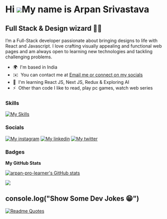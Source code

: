<!--
### Hi there 👋


**arpan-pro-learner/arpan-pro-learner** is a ✨ _special_ ✨ repository because its `README.md` (this file) appears on your GitHub profile.

Here are some ideas to get you started:

- 🔭 I’m currently working on ...
- 🌱 I’m currently learning ...
- 👯 I’m looking to collaborate on ...
- 🤔 I’m looking for help with ...
- 💬 Ask me about ...
- 📫 How to reach me: ...
- 😄 Pronouns: ...
- ⚡ Fun fact: ...

keeping this to pay Respect to boilerplate code 
-->

Hi ![](https://user-images.githubusercontent.com/18350557/176309783-0785949b-9127-417c-8b55-ab5a4333674e.gif)My name is Arpan Srivastava
========================================================================================================================================

Full Stack & Design wizard 🧙‍♂️
-------------------------------

I’m a Full-Stack developer passionate about bringing designs to life with React and Javascript. I love crafting visually appealing and functional web pages and am always open to learning new technologies and tackling challenging problems.

* 🌍  I'm based in India
* ✉️  You can contact me at [Email me or connect on my socials](mailto:arpansrivastava786@gmail.com)
* 🧠  I'm learning React JS, Next JS, Redux & Exploring AI 
* ⚡  Other than code I like to read, play pc games, watch web series

### Skills
[![My Skills](https://skillicons.dev/icons?i=git,github,figma,xd,html,css,js,react,redux,nextjs,tailwind,materialui,bootstrap,firebase,nodejs,express,mongodb,vite,prisma,vercel,vscode,supabase,webflow&perline=10)](https://skillicons.dev) 


### Socials
[![My instagram](https://skillicons.dev/icons?i=instagram)](https://www.instagram.com/theselftaught.dev/) [![My linkedin](https://skillicons.dev/icons?i=linkedin)](https://www.linkedin.com/in/webdevarpan/) [![My twitter](https://skillicons.dev/icons?i=twitter)](https://twitter.com/webdev_arpan)


### Badges

<b>My GitHub Stats</b>

<a href="http://www.github.com/arpan-pro-learner"><img src="https://github-readme-stats.vercel.app/api?username=arpan-pro-learner&show_icons=true&hide=stars,&count_private=true&title_color=0891b2&text_color=ffffff&icon_color=0891b2&bg_color=1c1917&hide_border=true&show_icons=true" alt="arpan-pro-learner's GitHub stats" /></a>

<a href="http://www.github.com/arpan-pro-learner"><img src="https://github-readme-streak-stats.herokuapp.com/?user=arpan-pro-learner&stroke=ffffff&background=1c1917&ring=0891b2&fire=0891b2&currStreakNum=ffffff&currStreakLabel=0891b2&sideNums=ffffff&sideLabels=ffffff&dates=ffffff&hide_border=true" /></a>

## console.log("Show Some Dev Jokes 😁")
<!-- Markdown -->

[![Readme Quotes](https://dev-humor.vercel.app/api?type=horizontal&theme=algolia)](https://github.com/piyushsuthar/github-readme-quotes)
